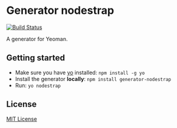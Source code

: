 # Generator nodestrap
[![Build Status](https://secure.travis-ci.org/RaineOrShine/generator-nodestrap.png?branch=master)](https://travis-ci.org/RaineOrShine/generator-nodestrap)

A generator for Yeoman.

## Getting started
- Make sure you have [yo](https://github.com/yeoman/yo) installed:
    `npm install -g yo`
- Install the generator **locally**: `npm install generator-nodestrap`
- Run: `yo nodestrap`

## License
[MIT License](http://en.wikipedia.org/wiki/MIT_License)
